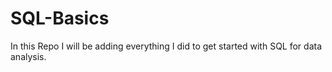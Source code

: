 # SQL-Basics
In this Repo I will be adding everything I did to get started with SQL for data analysis.
